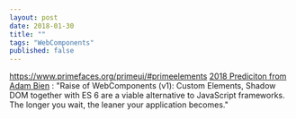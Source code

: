 ```yaml
---
layout: post
date: 2018-01-30
title: ""
tags: "WebComponents" 
published: false
---
```


https://www.primefaces.org/primeui/#primeelements
[2018 Prediciton from Adam Bien](http://adambien.blog/roller/abien/entry/2018_predictions) : "Raise of WebComponents (v1): Custom Elements, Shadow DOM together with ES 6 are a viable alternative to JavaScript frameworks. The longer you wait, the leaner your application becomes."
